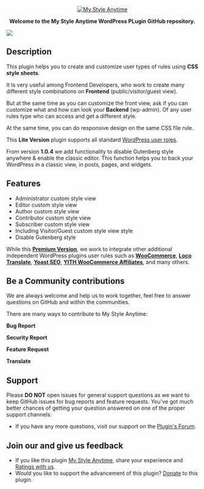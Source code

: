 <p align="center"><a href="https://wordpress.org/plugins/my-style-anytime/"><img src="https://ps.w.org/my-style-anytime/assets/banner-772x250.png" alt="My Style Anytime"></a></p>

**<p align="center">Welcome to the My Style Anytime WordPress PLugin GitHub repository.</p>**

<p><a href="https://wordpress.org/plugins/my-style-anytime/"><img src="https://ps.w.org/my-style-anytime/assets/screenshot-3.png?rev=2787844"></a></p>


## Description
This plugin helps you to create and customize user types of rules using <b>CSS style sheets</b>.

It Is very useful among Frontend Developers, who work to create many different style combinations on <b>Frontend</b> (public/visitor/guest view).

But at the same time as you can customize the front view, ask if you can customize what and how can look your <b>Backend</b> (wp-admin). Of any user rules type who can access and get a different style.

At the same time, you can do responsive design on the same CSS file rule.

This <b>Lite Version</b> plugin supports all standard [WordPress user roles](https://wordpress.org/support/article/roles-and-capabilities/).

From version <b>1.0.4</b> we add functionality to disable Gutenberg style anywhere & enable the classic editor. This function helps you to back your WordPress in a classic view, in posts, pages, and widgets.

## Features

- Administrator custom style view
- Editor custom style view
- Author custom style view
- Contributor custom style view
- Subscriber custom style view
- Including Visitor/Guest custom style view style
- Disable Gutenberg style


While this <b>[Premium Version](https://newfiesoft.com/wp-plugins/my-style-anytime/)</b>, we work to integrate other additional independent WordPress plugins user rules such as <b>[WooCommerce](https://wordpress.org/plugins/woocommerce/)</b>, <b>[Loco Translate](https://wordpress.org/plugins/loco-translate/)</b>, <b>[Yoast SEO](https://wordpress.org/plugins/wordpress-seo/)</b>, <b>[YITH WooCommerce Affiliates](https://wordpress.org/plugins/yith-woocommerce-affiliates/)</b>, and many others.

## Be a Community contributions
We are always welcome and help us to work together, feel free to answer questions on GitHub and within the communities.

There are many ways to contribute to My Style Anytime:

**Bug Report**

**Security Report**

**Feature Request**

**Translate**

## Support
Please **DO NOT** open issues for general support questions as we want to keep GitHub issues for bug reports and feature requests. You've got much better chances of getting your question answered on one of the proper support channels:

- If you have any more questions, visit our support on the [Plugin's Forum](https://wordpress.org/support/plugin/my-style-anytime).

## Join our and give us feedback
- If you like this plugin [My Style Anytime](https://wordpress.org/plugins/my-style-anytime/), share your experience and [Ratings with us](https://wordpress.org/support/plugin/my-style-anytime/reviews/#new-post).
- Would you like to support the advancement of this plugin? [Donate](https://newfiesoft.com/donate/) to this plugin.
